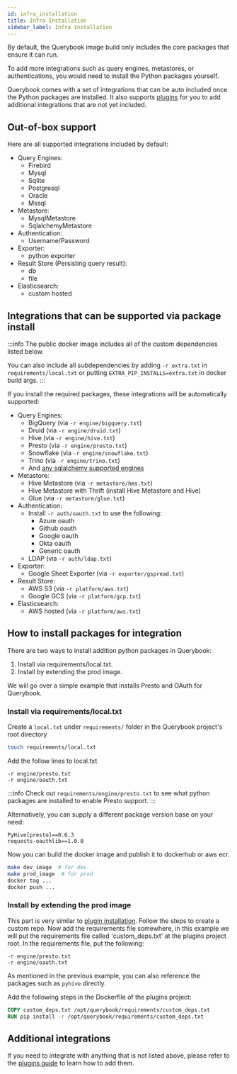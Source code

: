 ```yaml
---
id: infra_installation
title: Infra Installation
sidebar_label: Infra Installation
---
```


By default, the Querybook image build only includes the core packages that ensure it can run.

To add more integrations such as query engines, metastores, or authentications, you would need to
install the Python packages yourself.

Querybook comes with a set of integrations that can be auto included once the Python packages are installed.
It also supports [plugins](../integrations/plugins.md) for you to add additional integrations that are not yet included.

## Out-of-box support

Here are all supported integrations included by default:

-   Query Engines:
    -   Firebird
    -   Mysql
    -   Sqlite
    -   Postgresql
    -   Oracle
    -   Mssql
-   Metastore:
    -   MysqlMetastore
    -   SqlalchemyMetastore
-   Authentication:
    -   Username/Password
-   Exporter:
    -   python exporter
-   Result Store (Persisting query result):
    -   db
    -   file
-   Elasticsearch:
    -   custom hosted

## Integrations that can be supported via package install

:::info
The public docker image includes all of the custom dependencies listed below.

You can also include all subdependencies by adding `-r extra.txt` in `requirements/local.txt` or putting `EXTRA_PIP_INSTALLS=extra.txt` in docker build args.
:::

If you install the required packages, these integrations will be automatically supported:

-   Query Engines:
    -   BigQuery (via `-r engine/bigquery.txt`)
    -   Druid (via `-r engine/druid.txt`)
    -   Hive (via `-r engine/hive.txt`)
    -   Presto (via `-r engine/presto.txt`)
    -   Snowflake (via `-r engine/snowflake.txt`)
    -   Trino (via `-r engine/trino.txt`)
    -   And [any sqlalchemy supported engines](../setup_guide/connect_to_query_engines.md)
-   Metastore:
    -   Hive Metastore (via `-r metastore/hms.txt`)
    -   Hive Metastore with Thrift (install Hive Metastore and Hive)
    -   Glue (via `-r metastore/glue.txt`)
-   Authentication:
    -   Install `-r auth/oauth.txt` to use the following:
        -   Azure oauth
        -   Github oauth
        -   Google oauth
        -   Okta oauth
        -   Generic oauth
    -   LDAP (via `-r auth/ldap.txt`)
-   Exporter:
    -   Google Sheet Exporter (via `-r exporter/gspread.txt`)
-   Result Store:
    -   AWS S3 (via `-r platform/aws.txt`)
    -   Google GCS (via `-r platform/gcp.txt`)
-   Elasticsearch:
    -   AWS hosted (via `-r platform/aws.txt`)

## How to install packages for integration

There are two ways to install addition python packages in Querybook:

1. Install via requirements/local.txt.
2. Install by extending the prod image.

We will go over a simple example that installs Presto and OAuth for Querybook.

### Install via requirements/local.txt

Create a `local.txt` under `requirements/` folder in the Querybook project's root directory

```sh
touch requirements/local.txt
```

Add the follow lines to local.txt

```
-r engine/presto.txt
-r engine/oauth.txt
```

:::info
Check out `requirements/engine/presto.txt` to see what python packages are installed to enable Presto support.
:::

Alternatively, you can supply a different package version base on your need:

```
PyHive[presto]==0.6.3
requests-oauthlib==1.0.0
```

Now you can build the docker image and publish it to dockerhub or aws ecr.

```sh
make dev_image  # for dev
make prod_image  # for prod
docker tag ...
docker push ...
```

### Install by extending the prod image

This part is very similar to [plugin installation](../integrations/plugins.md#installing-plugins). Follow the steps to create a custom repo.
Now add the requirements file somewhere, in this example we will put the requirements file called 'custom_deps.txt' at the plugins project root.
In the requirements file, put the following:

```
-r engine/presto.txt
-r engine/oauth.txt
```

As mentioned in the previous example, you can also reference the packages such as `pyhive` directly.

Add the following steps in the Dockerfile of the plugins project:

```Dockerfile
COPY custom_deps.txt /opt/querybook/requirements/custom_deps.txt
RUN pip install -r /opt/querybook/requirements/custom_deps.txt
```

## Additional integrations

If you need to integrate with anything that is not listed above, please refer to the [plugins guide](../integrations/plugins.md) to learn how to add them.
